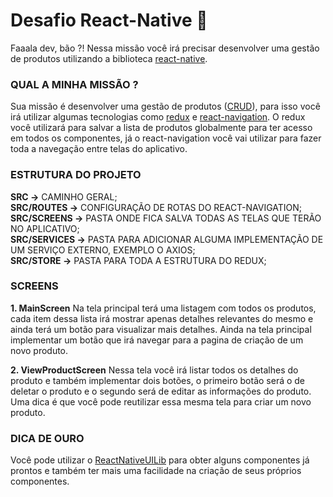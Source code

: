 
# Desafio React-Native 🚀

Faaala dev, bão ?! Nessa missão você irá precisar desenvolver uma gestão de produtos 
utilizando a biblioteca [react-native](https://reactnative.dev/).

### QUAL A MINHA MISSÃO ?
Sua missão é desenvolver uma gestão de produtos ([CRUD](https://pt.wikipedia.org/wiki/CRUD)), para isso você irá utilizar algumas tecnologias como [redux](https://redux.js.org/) e [react-navigation](https://reactnavigation.org/).
O redux você utilizará para salvar a lista de produtos globalmente para ter acesso em todos os componentes, já o react-navigation você vai utilizar para fazer toda a navegação entre telas do aplicativo.

### ESTRUTURA DO PROJETO
**SRC ->** CAMINHO GERAL; <br />
**SRC/ROUTES ->** CONFIGURAÇÃO DE ROTAS DO REACT-NAVIGATION; <br />
**SRC/SCREENS ->** PASTA ONDE FICA SALVA TODAS AS TELAS QUE TERÃO NO APLICATIVO; <br />
**SRC/SERVICES ->** PASTA PARA ADICIONAR ALGUMA IMPLEMENTAÇÃO DE UM SERVIÇO EXTERNO, EXEMPLO O AXIOS; <br />
**SRC/STORE ->** PASTA PARA TODA A ESTRUTURA DO REDUX;
 
### SCREENS

**1. MainScreen** 
Na tela principal terá uma listagem com todos os produtos, cada item dessa lista irá mostrar apenas detalhes relevantes do mesmo e ainda terá um botão para visualizar mais detalhes. Ainda na tela principal implementar um botão que irá navegar para a pagina de criação de um novo produto.

**2. ViewProductScreen**
Nessa tela você  irá listar todos os detalhes do produto e também implementar dois botões, o primeiro botão será o de deletar o produto e o segundo será de editar as informações do produto. Uma dica é que você pode reutilizar essa mesma tela para criar um novo produto.

### DICA DE OURO
Você pode utilizar o [ReactNativeUILib](https://wix.github.io/react-native-ui-lib/) para obter alguns componentes já prontos e também ter mais uma facilidade na criação de seus próprios componentes.
